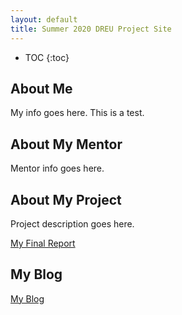 ```yaml
---
layout: default
title: Summer 2020 DREU Project Site
---
```


* TOC
{:toc}

## About Me

My info goes here. This is a test.

## About My Mentor

Mentor info goes here.

## About My Project

Project description goes here.

[My Final Report](files/finalreport.pdf)

## My Blog

[My Blog](blog.html)

